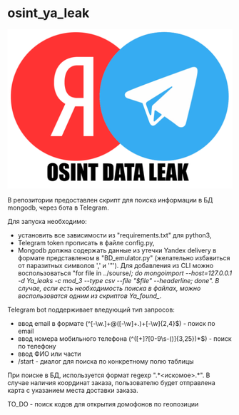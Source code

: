 # osint_ya_leak

![This is an image](https://github.com/RIGBY-RUT/osint_ya_leak/blob/adc9ce64757f4f15f316cd4c71381f9442ce6f0f/%D0%91%D0%B5%D0%B7%20%D0%B8%D0%BC%D0%B5%D0%BD%D0%B8.png)

В репозитории предоставлен скрипт для поиска информации в БД mongodb, через бота в Telegram.

Для запуска необходимо:
* установить все зависимости из "requirements.txt" для python3, 
* Telegram token прописать в файле config.py,
* Mongodb должна содержать данные из утечки Yandex delivery в формате представленом в "BD_emulator.py" (желательно избавиться от паразитных символов ',' и '"'). Для добавления из CLI можно воспользоваться "for file in ../sourse/*; do   mongoimport --host=127.0.0.1 -d Ya_leaks -c mod_3 --type csv --file "$file" --headerline;   done". В случае, если есть необходимость поиска в файлах, можно воспользоватся одним из скриптов Ya_found_*.

Telegram bot поддерживает вледующий тип запросов:
* ввод email в формате (^[-\w\.]+@([-\w]+\.)+[-\w]{2,4}$) - поиск по email
* ввод номера мобильного телефона (^([+]?[0-9\s-\(\)]{3,25})*$) - поиск по телефону
* ввод ФИО или части 
* /start - диалог для поиска по конкретному полю таблицы

При поиске в БД, используется формат regexp ".\*<искомое>.\*".
В случае наличия координат заказа, пользователю будет отправлена карта с указанием места доставки заказа.




TO_DO - поиск кодов для открытия домофонов по геопозиции
